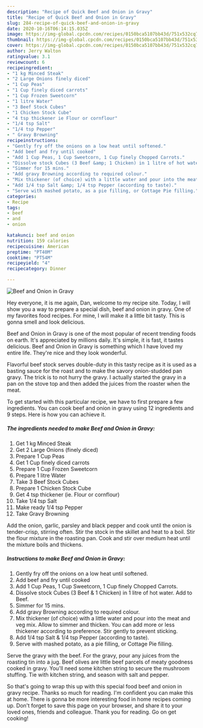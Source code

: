 ```yaml
---
description: "Recipe of Quick Beef and Onion in Gravy"
title: "Recipe of Quick Beef and Onion in Gravy"
slug: 284-recipe-of-quick-beef-and-onion-in-gravy
date: 2020-10-16T06:14:15.035Z
image: https://img-global.cpcdn.com/recipes/0150bca5107bb43d/751x532cq70/beef-and-onion-in-gravy-recipe-main-photo.jpg
thumbnail: https://img-global.cpcdn.com/recipes/0150bca5107bb43d/751x532cq70/beef-and-onion-in-gravy-recipe-main-photo.jpg
cover: https://img-global.cpcdn.com/recipes/0150bca5107bb43d/751x532cq70/beef-and-onion-in-gravy-recipe-main-photo.jpg
author: Jerry Walton
ratingvalue: 3.1
reviewcount: 6
recipeingredient:
- "1 kg Minced Steak"
- "2 Large Onions finely diced"
- "1 Cup Peas"
- "1 Cup finely diced carrots"
- "1 Cup Frozen Sweetcorn"
- "1 litre Water"
- "3 Beef Stock Cubes"
- "1 Chicken Stock Cube"
- "4 tsp thickener ie Flour or cornflour"
- "1/4 tsp Salt"
- "1/4 tsp Pepper"
- " Gravy Browning"
recipeinstructions:
- "Gently fry off the onions on a low heat until softened."
- "Add beef and fry until cooked"
- "Add 1 Cup Peas, 1 Cup Sweetcorn, 1 Cup finely Chopped Carrots."
- "Dissolve stock Cubes (3 Beef &amp; 1 Chicken) in 1 litre of hot water. Add to Beef."
- "Simmer for 15 mins."
- "Add gravy Browning according to required colour."
- "Mix thickener (of choice) with a little water and pour into the meat and veg mix. Allow to simmer and thicken. You can add more or less thickener according to preference. Stir gently to prevent sticking."
- "Add 1/4 tsp Salt &amp; 1/4 tsp Pepper (according to taste)."
- "Serve with mashed potato, as a pie filling, or Cottage Pie filling."
categories:
- Recipe
tags:
- beef
- and
- onion

katakunci: beef and onion 
nutrition: 159 calories
recipecuisine: American
preptime: "PT40M"
cooktime: "PT54M"
recipeyield: "4"
recipecategory: Dinner

---
```



![Beef and Onion in Gravy](https://img-global.cpcdn.com/recipes/0150bca5107bb43d/751x532cq70/beef-and-onion-in-gravy-recipe-main-photo.jpg)

Hey everyone, it is me again, Dan, welcome to my recipe site. Today, I will show you a way to prepare a special dish, beef and onion in gravy. One of my favorites food recipes. For mine, I will make it a little bit tasty. This is gonna smell and look delicious.

Beef and Onion in Gravy is one of the most popular of recent trending foods on earth. It's appreciated by millions daily. It's simple, it is fast, it tastes delicious. Beef and Onion in Gravy is something which I have loved my entire life. They're nice and they look wonderful.

Flavorful beef stock serves double-duty in this tasty recipe as it is used as a basting sauce for the roast and to make the savory onion-studded pan gravy. The trick is to not hurry the gravy. I actually started the gravy in a pan on the stove top and then added the juices from the roaster when the meat.


To get started with this particular recipe, we have to first prepare a few ingredients. You can cook beef and onion in gravy using 12 ingredients and 9 steps. Here is how you can achieve it.

<!--inarticleads1-->

##### The ingredients needed to make Beef and Onion in Gravy:

1. Get 1 kg Minced Steak
1. Get 2 Large Onions (finely diced)
1. Prepare 1 Cup Peas
1. Get 1 Cup finely diced carrots
1. Prepare 1 Cup Frozen Sweetcorn
1. Prepare 1 litre Water
1. Take 3 Beef Stock Cubes
1. Prepare 1 Chicken Stock Cube
1. Get 4 tsp thickener (ie. Flour or cornflour)
1. Take 1/4 tsp Salt
1. Make ready 1/4 tsp Pepper
1. Take  Gravy Browning


Add the onion, garlic, parsley and black pepper and cook until the onion is tender-crisp, stirring often. Stir the stock in the skillet and heat to a boil. Stir the flour mixture in the roasting pan. Cook and stir over medium heat until the mixture boils and thickens. 

<!--inarticleads2-->

##### Instructions to make Beef and Onion in Gravy:

1. Gently fry off the onions on a low heat until softened.
1. Add beef and fry until cooked
1. Add 1 Cup Peas, 1 Cup Sweetcorn, 1 Cup finely Chopped Carrots.
1. Dissolve stock Cubes (3 Beef &amp; 1 Chicken) in 1 litre of hot water. Add to Beef.
1. Simmer for 15 mins.
1. Add gravy Browning according to required colour.
1. Mix thickener (of choice) with a little water and pour into the meat and veg mix. Allow to simmer and thicken. You can add more or less thickener according to preference. Stir gently to prevent sticking.
1. Add 1/4 tsp Salt &amp; 1/4 tsp Pepper (according to taste).
1. Serve with mashed potato, as a pie filling, or Cottage Pie filling.


Serve the gravy with the beef. For the gravy, pour any juices from the roasting tin into a jug. Beef olives are little beef parcels of meaty goodness cooked in gravy. You&#39;ll need some kitchen string to secure the mushroom stuffing. Tie with kitchen string, and season with salt and pepper. 

So that's going to wrap this up with this special food beef and onion in gravy recipe. Thanks so much for reading. I'm confident you can make this at home. There is gonna be more interesting food in home recipes coming up. Don't forget to save this page on your browser, and share it to your loved ones, friends and colleague. Thank you for reading. Go on get cooking!

